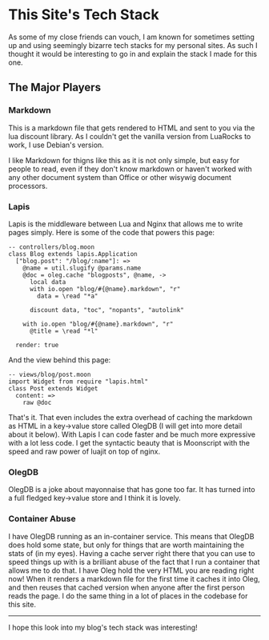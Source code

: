 This Site's Tech Stack
======================

As some of my close friends can vouch, I am known for sometimes setting up and
using seemingly bizarre tech stacks for my personal sites. As such I thought it
would be interesting to go in and explain the stack I made for this one.

The Major Players
-----------------

### Markdown

This is a markdown file that gets rendered to HTML and sent to you via the lua
discount library. As I couldn't get the vanilla version from LuaRocks to work,
I use Debian's version.

I like Markdown for thigns like this as it is not only simple, but easy for
people to read, even if they don't know markdown or haven't worked with any
other document system than Office or other wisywig document processors.

### Lapis

Lapis is the middleware between Lua and Nginx that allows me to write pages
simply. Here is some of the code that powers this page:

```
-- controllers/blog.moon
class Blog extends lapis.Application
  ["blog.post": "/blog/:name"]: =>
    @name = util.slugify @params.name
    @doc = oleg.cache "blogposts", @name, ->
      local data
      with io.open "blog/#{@name}.markdown", "r"
        data = \read "*a"

      discount data, "toc", "nopants", "autolink"

    with io.open "blog/#{@name}.markdown", "r"
      @title = \read "*l"

  render: true
```

And the view behind this page:

```
-- views/blog/post.moon
import Widget from require "lapis.html"
class Post extends Widget
  content: =>
    raw @doc
```

That's it. That even includes the extra overhead of caching the markdown as
HTML in a key->value store called OlegDB (I will get into more detail about it
below). With Lapis I can code faster and be much more expressive with a lot
less code. I get the syntactic beauty that is Moonscript with the speed and raw
power of luajit on top of nginx.

### OlegDB

OlegDB is a joke about mayonnaise that has gone too far. It has turned into 
a full fledged key->value store and I think it is lovely.

### Container Abuse

I have OlegDB running as an in-container service. This means that OlegDB does
hold some state, but only for things that are worth maintaining the stats of
(in my eyes). Having a cache server right there that you can use to speed
things up with is a brilliant abuse of the fact that I run a container that 
allows me to do that. I have Oleg hold the very HTML you are reading right now! 
When it renders a markdown file for the first time it caches it into Oleg, and 
then reuses that cached version when anyone after the first person reads the 
page. I do the same thing in a lot of places in the codebase for this site.

---

I hope this look into my blog's tech stack was interesting!
